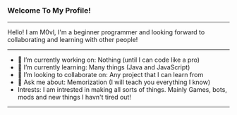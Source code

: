 ### Welcome To My Profile!
---
Hello! I am M0vl, I'm a beginner programmer and looking forward to collaborating and learning with other people!

---
- 🔭 I’m currently working on: Nothing (until I can code like a pro)
- 🌱 I’m currently learning: Many things (Java and JavaScript)
- 👯 I’m looking to collaborate on: Any project that I can learn from
- 💬 Ask me about: Memorization (I will teach you everything I know)
- Intrests: I am intrested in making all sorts of things. Mainly Games, bots, mods and new things I havn't tired out!
---
